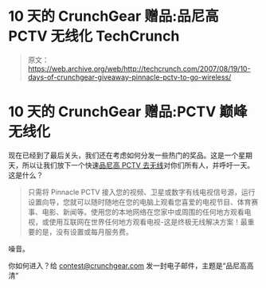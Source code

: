 # 10 天的 CrunchGear 赠品:品尼高 PCTV 无线化 TechCrunch

> 原文：<https://web.archive.org/web/http://techcrunch.com/2007/08/19/10-days-of-crunchgear-giveaway-pinnacle-pctv-to-go-wireless/>

# 10 天的 CrunchGear 赠品:PCTV 巅峰无线化

现在已经到了最后关头，我们还在考虑如何分发一些热门的奖品。这是一个星期天，所以让我们放下一个快速[品尼高 PCTV 去无线](https://web.archive.org/web/20220929113721/http://www.pinnaclesys.com/PublicSite/us/Products/Consumer+Products/PCTV+Tuners/PCTV+Analog_Digital+PVR/PCTV+To+Go+HD+Wireless)对你们所有人，并呼吁一天。这是什么？

> 只需将 Pinnacle PCTV 接入您的视频、卫星或数字有线电视信号源，运行设置向导，您就可以随时随地在您的电脑上观看您喜爱的电视节目、体育赛事、电影、新闻等。使用您的本地网络在您家中或周围的任何地方观看电视，或使用互联网在世界任何地方观看电视-这是终极无线解决方案！最重要的是，没有设置或每月服务费。

噪音。

你如何进入？给 contest@crunchgear.com 发一封电子邮件，主题是“品尼高高清”